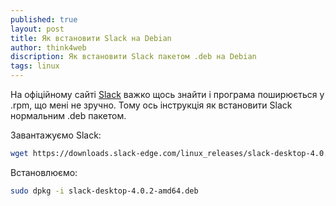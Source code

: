 ```yaml
---
published: true
layout: post
title: Як встановити Slack на Debian
author: think4web
discription: Як встановити Slack пакетом .deb на Debian
tags: linux
---
```


На офіційному сайті [Slack](https://slack.com/) важко щось знайти і програма поширюється у .rpm, що мені не зручно. Тому ось інструкція як встановити Slack нормальним .deb пакетом.

Завантажуємо Slack:

```bash
wget https://downloads.slack-edge.com/linux_releases/slack-desktop-4.0.2-amd64.deb
```

Встановлюємо:

```bash
sudo dpkg -i slack-desktop-4.0.2-amd64.deb
```
